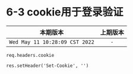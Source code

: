 # 6-3 cookie用于登录验证

|本期版本| 上期版本
|:---:|:---:
`Wed May 11 10:28:09 CST 2022` | `-`

```
req.headers.cookie
```

```
res.setHeader('Set-Cookie', '')
```
